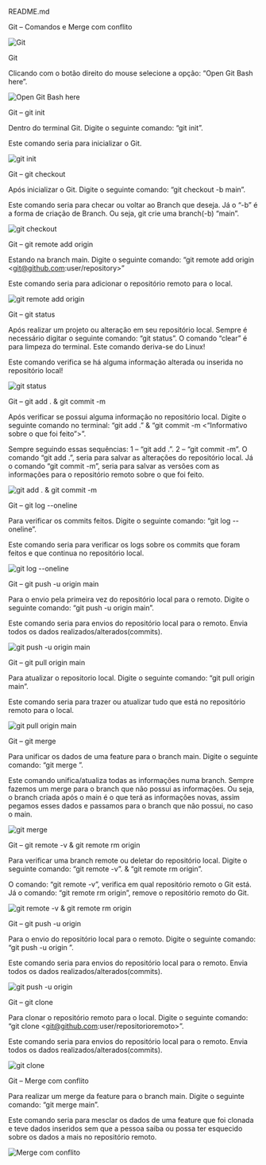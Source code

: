 README.md

Git – Comandos e Merge com conflito

![Git](image-1.png)


Git

Clicando com o botão direito do mouse selecione a opção:
“Open Git Bash here”.

![Open Git Bash here](image-1-1.png)


Git – git init

Dentro do terminal Git. Digite o seguinte comando:
“git init”.

Este comando seria para inicializar o Git.

![git init](image-2.png)


Git – git checkout

Após inicializar o Git. Digite o seguinte comando:
“git checkout -b main”.

Este comando seria para checar ou voltar ao Branch que deseja. Já o “-b” é a forma de criação de Branch. Ou seja, git crie uma branch(-b) “main”.

![git checkout](image-3.png)


Git – git remote add origin

Estando na branch main. Digite o seguinte comando:
“git remote add origin <git@github.com:user/repository>”

Este comando seria para adicionar o repositório remoto para o local.

![git remote add origin](image-4.png)


Git – git status

Após realizar um projeto ou alteração em seu repositório local. Sempre é necessário digitar o seguinte comando:
“git status”.
O comando “clear” é para limpeza do terminal. Este comando deriva-se do Linux!

Este comando verifica se há alguma informação alterada ou inserida no repositório local!

![git status](image-5.png)


Git – git add . & git commit -m

Após verificar se possui alguma informação no repositório local. Digite o seguinte comando no terminal:
“git add .”
&
“git commit -m <“Informativo sobre o que foi feito”>”.

Sempre seguindo essas sequências:
1 – “git add .”.
2 – “git commit -m”.
O comando “git add .”, seria para salvar as alterações do repositório local.
Já o comando “git commit -m”, seria para salvar as versões com as informações para o repositório remoto sobre o que foi feito.

![git add . & git commit -m](image-6.png)


Git – git log --oneline

Para verificar os commits feitos. Digite o seguinte comando:
“git log --oneline”.

Este comando seria para verificar os logs sobre os commits que foram feitos e que continua no repositório local.

![git log --oneline](image-7.png)


Git – git push -u origin main

Para o envio pela primeira vez do repositório local para o remoto. Digite o seguinte comando:
“git push -u origin main”.

Este comando seria para envios do repositório local para o remoto. Envia todos os dados realizados/alterados(commits).

![git push -u origin main](image-8.png)


Git – git pull origin main

Para atualizar o repositorio local. Digite o seguinte comando:
“git pull origin main”.

Este comando seria para trazer ou atualizar tudo que está no repositório remoto para o local.

![git pull origin main](image-9.png)


Git – git merge

Para unificar os dados de uma feature para o branch main. Digite o seguinte comando:
“git merge <feature>”.

Este comando unifica/atualiza todas as informações numa branch. Sempre fazemos um merge para o branch que não possui as informações. Ou seja, o branch criada após o main é o que terá as informações novas, assim pegamos esses dados e passamos para o branch que não possui, no caso o main.

![git merge](image-10.png)


Git – git remote -v & git remote rm origin

Para verificar uma branch remote ou deletar do repositório local. Digite o seguinte comando:
“git remote -v”.
&
“git remote rm origin”.

O comando: “git remote -v”, verifica em qual repositório remoto o Git está.
Já o comando: “git remote rm origin”, remove o repositório remoto do Git.

![git remote -v & git remote rm origin](image-11.png)


Git – git push -u origin <feature>

Para o envio do repositório local para o remoto. Digite o seguinte comando:
“git push -u origin <feature>”.

Este comando seria para envios do repositório local para o remoto. Envia todos os dados realizados/alterados(commits).

![git push -u origin <feature>](image-12.png)


Git – git clone

Para clonar o repositório remoto para o local. Digite o seguinte comando:
“git clone <git@github.com:user/repositorioremoto>”.

Este comando seria para envios do repositório local para o remoto. Envia todos os dados realizados/alterados(commits).

![git clone](image-13.png)


Git – Merge com conflito

Para realizar um merge da feature para o branch main. Digite o seguinte comando:
“git merge main”.

Este comando seria para mesclar os dados de uma feature que foi clonada e teve dados inseridos sem que a pessoa saiba ou possa ter esquecido sobre os dados a mais no repositório remoto.

![Merge com conflito](image-14.png)
